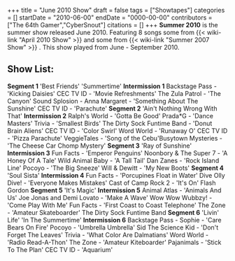 +++
title = "June 2010 Show"
draft = false
tags = ["Showtapes"]
categories = []
startDate = "2010-06-00"
endDate = "0000-00-00"
contributors = ["The 64th Gamer","CyberSnout"]
citations = []
+++
**Summer 2010** is the summer show released June 2010. Featuring 8 songs some from {{< wiki-link "April 2010 Show" >}} and some from {{< wiki-link "Summer 2007 Show" >}} .
This show played from June - September 2010.

## Show List:

**Segment 1**
'Best Friends'
'Summertime'
**Intermission 1**
Backstage Pass - 'Kicking Daisies'
CEC TV ID - 'Movie Refreshments'
The Zula Patrol - 'The Canyon'
Sound Splosion - Anna Margaret - 'Something About The Sunshine'
CEC TV ID - 'Parachute'
**Segment 2**
'Ain't Nothing Wrong With That'
**Intermission 2**
Ralph's World - 'Gotta Be Good'
Prada*G - 'Dance Masters'
Trivia - 'Smallest Birds'
The Dirty Sock Funtime Band - 'Donut Brain Aliens'
CEC TV ID - 'Color Swirl'
Word World - 'Runaway O'
CEC TV ID - 'Pizza Parachute'
VeggieTales - 'Song of the Cebu'Busytown Mysteries - 'The Cheese Car Chomp Mystery'
**Segment 3**
'Ray of Sunshine'
**Intermission 3**
Fun Facts - 'Emperor Penguins'
Noonbory & The Super 7 - 'A Honey Of A Tale'
Wild Animal Baby - 'A Tall Tail'
Dan Zanes - 'Rock Island Line'
Pocoyo - 'The Big Sneeze'
Will & Dewitt - 'My New Boots'
**Segment 4**
'Soul Sista'
**Intermission 4**
Fun Facts - 'Porcupines Float in Water'
Dive Olly Dive! - 'Everyone Makes Mistakes'
Cast of Camp Rock 2 - 'It's On'
Flash Gordon
**Segment 5**
'It's Magic'
**Intermission 5**
Animal Atlas - 'Animals And Us'
Joe Jonas and Demi Lovato - 'Make A Wave'
Wow Wow Wubbzy! - 'Come Play With Me'
Fun Facts - 'First Coast to Coast Telephone'
The Zone - 'Amateur Skateboarder'
The Dirty Sock Funtime Band
**Segment 6**
'Livin' Life'
'In The Summertime'
**Intermission 6**
Backstage Pass - Sophie - 'Care Bears On Fire'
Pocoyo - 'Umbrella Umbrella'
Sid The Science Kid - 'Don't Forget The Leaves'
Trivia - 'What Color Are Dalmatians'
Word World - 'Radio Read-A-Thon'
The Zone - 'Amateur Kiteboarder'
Pajanimals - 'Stick To The Plan'
CEC TV ID - 'Aquarium'

